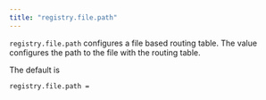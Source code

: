 ```yaml
---
title: "registry.file.path"
---
```


`registry.file.path` configures a file based routing table.
The value configures the path to the file with the routing table.

The default is

	registry.file.path =
